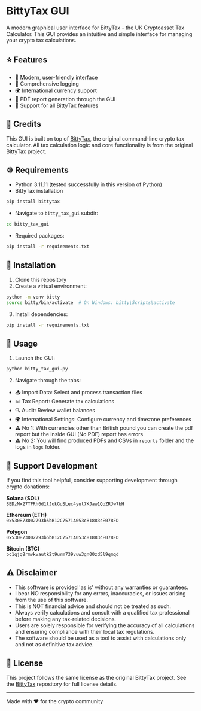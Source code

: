 # BittyTax GUI

A modern graphical user interface for BittyTax - the UK Cryptoasset Tax Calculator. This GUI provides an intuitive and simple interface for managing your crypto tax calculations.

## ⭐ Features
- 🎨 Modern, user-friendly interface
- 📝 Comprehensive logging
- 🌍 International currency support
- 📄 PDF report generation through the GUI
- 💼 Support for all BittyTax features

## 🙏 Credits
This GUI is built on top of [BittyTax](https://github.com/BittyTax/BittyTax), the original command-line crypto tax calculator. All tax calculation logic and core functionality is from the original BittyTax project.

## ⚙️ Requirements
- Python 3.11.11 (tested successfully in this version of Python)
- BittyTax installation 
```bash
pip install bittytax
```
- Navigate to `bitty_tax_gui` subdir:
```bash
cd bitty_tax_gui
```
- Required packages:
```bash
pip install -r requirements.txt
```

## 🚀 Installation
1. Clone this repository
2. Create a virtual environment:
```bash
python -m venv bitty
source bitty/bin/activate  # On Windows: bitty\Scripts\activate
```
3. Install dependencies:
```bash
pip install -r requirements.txt
```

## 📖 Usage
1. Launch the GUI:
```bash
python bitty_tax_gui.py
```

2. Navigate through the tabs:
- 📥 Import Data: Select and process transaction files
- 📊 Tax Report: Generate tax calculations
- 🔍 Audit: Review wallet balances
- 🌍 International Settings: Configure currency and timezone preferences
- ⚠️ No 1: With currencies other than British pound you can create the pdf report but the inside GUI (No PDF) report has errors
- ⚠️ No 2: You will find produced PDFs and CSVs in `reports` folder and the logs in `logs` folder.

## 💝 Support Development
If you find this tool helpful, consider supporting development through crypto donations:

**Solana (SOL)**  
`BEDzMx27TPRh6d1tJokGuSLec4yut7KJaw1QoZRJw7bH`

**Ethereum (ETH)**  
`0x530B73D02793b5bB12C7571A053c81883cE078FD`

**Polygon**  
`0x530B73D02793b5bB12C7571A053c81883cE078FD`

**Bitcoin (BTC)**  
`bc1qjq8rmvkvautk2t9urm739vuw3gn00zd5l9qmqd`

## ⚠️ Disclaimer
- This software is provided 'as is' without any warranties or guarantees.
- I bear NO responsibility for any errors, inaccuracies, or issues arising from the use of this software.
- This is NOT financial advice and should not be treated as such.
- Always verify calculations and consult with a qualified tax professional before making any tax-related decisions.
- Users are solely responsible for verifying the accuracy of all calculations and ensuring compliance with their local tax regulations.
- The software should be used as a tool to assist with calculations only and not as definitive tax advice.

## 📜 License
This project follows the same license as the original BittyTax project. See the [BittyTax](https://github.com/BittyTax/BittyTax) repository for full license details.

---
Made with ❤️ for the crypto community

